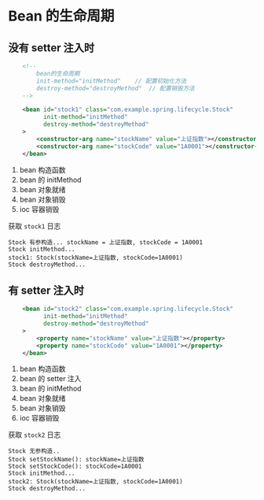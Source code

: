 

# Bean 的生命周期

## 没有 setter 注入时

```xml
    <!--
        bean的生命周期
        init-method="initMethod"    // 配置初始化方法
        destroy-method="destroyMethod"  // 配置销毁方法
    -->

    <bean id="stock1" class="com.example.spring.lifecycle.Stock"
          init-method="initMethod"
          destroy-method="destroyMethod"
    >
        <constructor-arg name="stockName" value="上证指数"></constructor-arg>
        <constructor-arg name="stockCode" value="1A0001"></constructor-arg>
    </bean>
```

1. bean 构造函数
2. bean 的 initMethod
3. bean 对象就绪
4. bean 对象销毁
5. ioc 容器销毁

获取 `stock1` 日志
```text
Stock 有参构造... stockName = 上证指数, stockCode = 1A0001
Stock initMethod...
stock1: Stock(stockName=上证指数, stockCode=1A0001)
Stock destroyMethod...
```

## 有 setter 注入时

```xml
    <bean id="stock2" class="com.example.spring.lifecycle.Stock"
          init-method="initMethod"
          destroy-method="destroyMethod"
    >
        <property name="stockName" value="上证指数"></property>
        <property name="stockCode" value="1A0001"></property>
    </bean>
```

1. bean 构造函数
2. bean 的 setter 注入
3. bean 的 initMethod
4. bean 对象就绪
5. bean 对象销毁
6. ioc 容器销毁

获取 `stock2` 日志

```text
Stock 无参构造..
Stock setStockName(): stockName=上证指数
Stock setStockCode(): stockCode=1A0001
Stock initMethod...
stock2: Stock(stockName=上证指数, stockCode=1A0001)
Stock destroyMethod...
```


